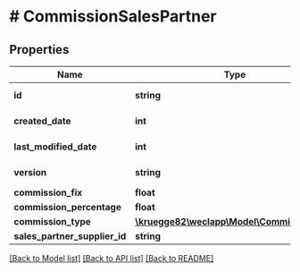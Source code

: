 # # CommissionSalesPartner

## Properties

Name | Type | Description | Notes
------------ | ------------- | ------------- | -------------
**id** | **string** |  | [optional] [readonly]
**created_date** | **int** |  | [optional] [readonly]
**last_modified_date** | **int** |  | [optional] [readonly]
**version** | **string** |  | [optional] [readonly]
**commission_fix** | **float** |  | [optional]
**commission_percentage** | **float** |  | [optional]
**commission_type** | [**\kruegge82\weclapp\Model\CommissionType**](CommissionType.md) |  | [optional]
**sales_partner_supplier_id** | **string** |  | [optional]

[[Back to Model list]](../../README.md#models) [[Back to API list]](../../README.md#endpoints) [[Back to README]](../../README.md)
